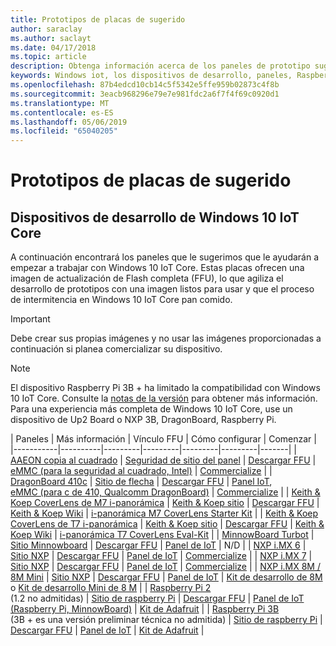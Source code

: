 ```yaml
---
title: Prototipos de placas de sugerido
author: saraclay
ms.author: saclayt
ms.date: 04/17/2018
ms.topic: article
description: Obtenga información acerca de los paneles de prototipo sugerido para Windows 10 IoT.
keywords: Windows iot, los dispositivos de desarrollo, paneles, Raspberry Pi 2, Raspberry Pi 3, Minnowboard Max, Dragonboard
ms.openlocfilehash: 87b4edcd10cb14c5f5342e5ffe959b02873c4f8b
ms.sourcegitcommit: 3eacb968296e79e7e981fdc2a6f7f4f69c0920d1
ms.translationtype: MT
ms.contentlocale: es-ES
ms.lasthandoff: 05/06/2019
ms.locfileid: "65040205"
---
```

# <a name="suggested-prototype-boards"></a>Prototipos de placas de sugerido

## <a name="windows-10-iot-core-development-devices"></a>Dispositivos de desarrollo de Windows 10 IoT Core
A continuación encontrará los paneles que le sugerimos que le ayudarán a empezar a trabajar con Windows 10 IoT Core. Estas placas ofrecen una imagen de actualización de Flash completa (FFU), lo que agiliza el desarrollo de prototipos con una imagen listos para usar y que el proceso de intermitencia en Windows 10 IoT Core pan comido.

> [!IMPORTANT]
> Debe crear sus propias imágenes y no usar las imágenes proporcionadas a continuación si planea comercializar su dispositivo.

> [!NOTE]
> El dispositivo Raspberry Pi 3B + ha limitado la compatibilidad con Windows 10 IoT Core. Consulte la [notas de la versión](https://docs.microsoft.com/en-us/windows/iot-core/release-notes/insider/rpi3bp) para obtener más información. Para una experiencia más completa de Windows 10 IoT Core, use un dispositivo de Up2 Board o NXP 3B, DragonBoard, Raspberry Pi. 


| Paneles | Más información | Vínculo FFU | Cómo configurar | Comenzar |
|-----------|----------|---------|---------|---------|---------|-------|
| [AAEON copia al cuadrado](https://up-board.org/upsquared/specifications/) | [Seguridad de sitio del panel](https://up-shop.org/28-up-squared) | [Descargar FFU](https://downloads.up-community.org/?post_type=wpdmpro&p=204&preview=true) | [eMMC (para la seguridad al cuadrado, Intel)](DeviceSetup.md#flashing-with-emmc-for-up-squared-other-intel-devices) | [Commercialize](https://up-shop.org/home/270-up-squared.html) | 
| [DragonBoard 410c](https://developer.qualcomm.com/hardware/dragonboard-410c) | [Sitio de flecha](https://www.arrow.com/en/products/dragonboard410c/arrow-development-tools) | [Descargar FFU](https://www.microsoft.com/en-us/software-download/windows10IoTCore#!) | [Panel IoT](DeviceSetup.md#using-the-iot-dashboard-dragonboard-410c),<br>[eMMC (para c de 410, Qualcomm DragonBoard)](DeviceSetup.md#flashing-with-emmc-for-up-squared-other-intel-devices) | [Commercialize](https://www.arrow.com/en/products/dragonboard410c/arrow-development-tools) | 
| [Keith & Koep CoverLens de M7 i-panorámica](https://keith-koep.com/de/produkte/produkte-hmi/i-pan-m7-coverlens-arm-touch-panel-pc-eigenschaften/) | [Keith & Koep sitio](https://keith-koep.com/de/produkte/produkte-hmi/i-pan-m7-coverlens-arm-touch-panel-computer-technische-daten/) | [Descargar FFU](https://support.keith-koep.com/service/doku.php/service/winiot/images) | [Keith & Koep Wiki](https://support.keith-koep.com/service/doku.php/service/hardware/panel/ipanm7) | [i-panorámica M7 CoverLens Starter Kit](https://keith-koep.com/de/produkte/produkte-eval-kits/i-pan-m7-coverlens-starter-kit-technische-daten/) | 
| [Keith & Koep CoverLens de T7 i-panorámica](https://keith-koep.com/de/produkte/produkte-hmi/i-pan-t7-coverlens-arm-touch-panel-pc-eigenschaften/) | [Keith & Koep sitio](https://keith-koep.com/de/produkte/produkte-hmi/i-pan-t7-coverlens-arm-touch-panel-computer-technische-daten/) | [Descargar FFU](https://support.keith-koep.com/service/doku.php/service/winiot/images) | [Keith & Koep Wiki](https://support.keith-koep.com/service/doku.php/service/hardware/panel/ipant7) | [i-panorámica T7 CoverLens Eval-Kit](https://keith-koep.com/de/produkte/produkte-eval-kits/i-pan-t7-coverlens-eval-kit-technische-daten/) | 
| [MinnowBoard Turbot](https://minnowboard.org) | [Sitio Minnowboard](https://minnowboard.org/get-a-board) | [Descargar FFU](https://www.microsoft.com/en-us/software-download/windows10IoTCore#!) | [Panel de IoT](DeviceSetup.md#using-the-iot-dashboard-raspberry-pi-minnowboard-nxp) | N/D |
| [NXP i.MX 6](https://www.nxp.com/products/processors-and-microcontrollers/arm-based-processors-and-mcus/i.mx-applications-processors/i.mx-6-processors:IMX6X_SERIES) | [Sitio NXP](https://www.nxp.com/products/processors-and-microcontrollers/arm-based-processors-and-mcus/i.mx-applications-processors/i.mx-6-processors:IMX6X_SERIES) | [Descargar FFU](https://github.com/ms-iot/imx-iotcore) | [Panel de IoT](https://docs.microsoft.com/en-us/windows/iot-core/tutorials/quickstarter/devicesetup#using-the-iot-dashboard-raspberry-pi-minnowboard-nxp) | [Commercialize](https://www.solid-run.com/nxp-family/hummingboard/imx6-win-10-iot-core/) | 
| [NXP i.MX 7](https://www.nxp.com/products/processors-and-microcontrollers/arm-based-processors-and-mcus/i.mx-applications-processors/i.mx-7-processors:IMX7-SERIES) | [Sitio NXP](https://www.nxp.com/products/processors-and-microcontrollers/arm-based-processors-and-mcus/i.mx-applications-processors/i.mx-7-processors:IMX7-SERIES) | [Descargar FFU](https://github.com/ms-iot/imx-iotcore) | [Panel de IoT](https://docs.microsoft.com/en-us/windows/iot-core/tutorials/quickstarter/devicesetup#using-the-iot-dashboard-raspberry-pi-minnowboard-nxp) | [Commercialize](https://www.compulab.com/products/iot-gateways/iot-gate-imx7-nxp-i-mx-7-internet-of-things-gateway/) | 
| [NXP i.MX 8M / 8M Mini](https://www.nxp.com/products/processors-and-microcontrollers/arm-based-processors-and-mcus/i.mx-applications-processors/i.mx-8-processors:IMX8-SERIES) | [Sitio NXP](https://www.nxp.com/products/processors-and-microcontrollers/arm-based-processors-and-mcus/i.mx-applications-processors/i.mx-8-processors:IMX8-SERIES) | [Descargar FFU](https://github.com/ms-iot/imx-iotcore) | [Panel de IoT](https://docs.microsoft.com/en-us/windows/iot-core/tutorials/quickstarter/devicesetup#using-the-iot-dashboard-raspberry-pi-minnowboard-nxp) | [Kit de desarrollo de 8M](https://www.nxp.com/support/developer-resources/software-development-tools/i.mx-developer-resources/evaluation-kit-for-the-i.mx-8m-applications-processor:MCIMX8M-EVK) o [Kit de desarrollo Mini de 8 M](https://www.nxp.com/support/developer-resources/software-development-tools/i.mx-developer-resources/evaluation-kit-for-the-i.mx-8m-mini-applications-processor:8MMINILPD4-EVK) |
| [Raspberry Pi 2](https://www.raspberrypi.org/products/raspberry-pi-2-model-b/)<br> (1.2 no admitidas) | [Sitio de raspberry Pi](https://www.raspberrypi.org/products/raspberry-pi-2-model-b/) | [Descargar FFU](https://www.microsoft.com/en-us/software-download/windows10IoTCore#!) | [Panel de IoT (Raspberry Pi, MinnowBoard)](DeviceSetup.md#using-the-iot-dashboard-raspberry-pi-minnowboard-nxp) | [Kit de Adafruit](https://docs.microsoft.com/en-us/windows/iot-core/tutorials/adafruitkit) | 
| [Raspberry Pi 3B](https://www.raspberrypi.org/products/raspberry-pi-3-model-b/)<br> (3B + es una versión preliminar técnica no admitida) | [Sitio de raspberry Pi](https://www.raspberrypi.org/products/raspberry-pi-3-model-b/) | [Descargar FFU](https://www.microsoft.com/en-us/software-download/windows10IoTCore#!) | [Panel de IoT](DeviceSetup.md#using-the-iot-dashboard-raspberry-pi-minnowboard-nxp) | [Kit de Adafruit](https://docs.microsoft.com/en-us/windows/iot-core/tutorials/adafruitkit) |
